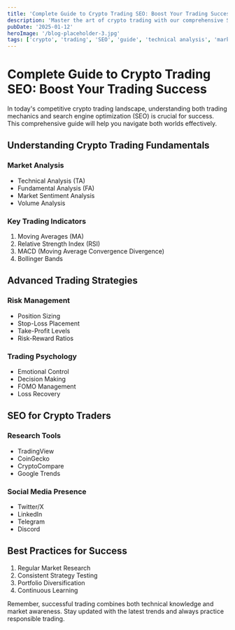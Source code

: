 ```yaml
---
title: 'Complete Guide to Crypto Trading SEO: Boost Your Trading Success'
description: 'Master the art of crypto trading with our comprehensive SEO guide. Learn how to use market indicators, technical analysis, and trading strategies effectively.'
pubDate: '2025-01-12'
heroImage: '/blog-placeholder-3.jpg'
tags: ['crypto', 'trading', 'SEO', 'guide', 'technical analysis', 'market indicators']
---
```


# Complete Guide to Crypto Trading SEO: Boost Your Trading Success

In today's competitive crypto trading landscape, understanding both trading mechanics and search engine optimization (SEO) is crucial for success. This comprehensive guide will help you navigate both worlds effectively.

## Understanding Crypto Trading Fundamentals

### Market Analysis
- Technical Analysis (TA)
- Fundamental Analysis (FA)
- Market Sentiment Analysis
- Volume Analysis

### Key Trading Indicators
1. Moving Averages (MA)
2. Relative Strength Index (RSI)
3. MACD (Moving Average Convergence Divergence)
4. Bollinger Bands

## Advanced Trading Strategies

### Risk Management
- Position Sizing
- Stop-Loss Placement
- Take-Profit Levels
- Risk-Reward Ratios

### Trading Psychology
- Emotional Control
- Decision Making
- FOMO Management
- Loss Recovery

## SEO for Crypto Traders

### Research Tools
- TradingView
- CoinGecko
- CryptoCompare
- Google Trends

### Social Media Presence
- Twitter/X
- LinkedIn
- Telegram
- Discord

## Best Practices for Success

1. Regular Market Research
2. Consistent Strategy Testing
3. Portfolio Diversification
4. Continuous Learning

Remember, successful trading combines both technical knowledge and market awareness. Stay updated with the latest trends and always practice responsible trading.

